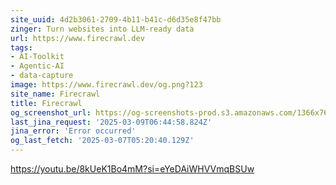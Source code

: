 ```yaml
---
site_uuid: 4d2b3061-2709-4b11-b41c-d6d35e8f47bb
zinger: Turn websites into LLM-ready data
url: https://www.firecrawl.dev
tags:
- AI-Toolkit
- Agentic-AI
- data-capture
image: https://www.firecrawl.dev/og.png?123
site_name: Firecrawl
title: Firecrawl
og_screenshot_url: https://og-screenshots-prod.s3.amazonaws.com/1366x768/80/false/20b7ba937768670e5d0bd1639f46f505fd2bf7d862f7965334ed6ea422dc7b87.jpeg
last_jina_request: '2025-03-09T06:44:58.824Z'
jina_error: 'Error occurred'
og_last_fetch: '2025-03-07T05:20:40.129Z'
---
```


https://youtu.be/8kUeK1Bo4mM?si=eYeDAiWHVVmqBSUw
